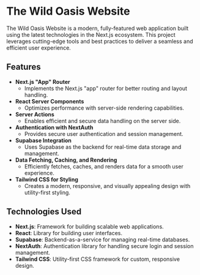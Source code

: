 # The Wild Oasis Website

The Wild Oasis Website is a modern, fully-featured web application built using the latest technologies in the Next.js ecosystem. This project leverages cutting-edge tools and best practices to deliver a seamless and efficient user experience.

## Features

- **Next.js "App" Router**
  - Implements the Next.js "app" router for better routing and layout handling.
- **React Server Components**
  - Optimizes performance with server-side rendering capabilities.
- **Server Actions**
  - Enables efficient and secure data handling on the server side.
- **Authentication with NextAuth**
  - Provides secure user authentication and session management.
- **Supabase Integration**
  - Uses Supabase as the backend for real-time data storage and management.
- **Data Fetching, Caching, and Rendering**
  - Efficiently fetches, caches, and renders data for a smooth user experience.
- **Tailwind CSS for Styling**
  - Creates a modern, responsive, and visually appealing design with utility-first styling.

## Technologies Used

- **Next.js**: Framework for building scalable web applications.
- **React**: Library for building user interfaces.
- **Supabase**: Backend-as-a-service for managing real-time databases.
- **NextAuth**: Authentication library for handling secure login and session management.
- **Tailwind CSS**: Utility-first CSS framework for custom, responsive design.